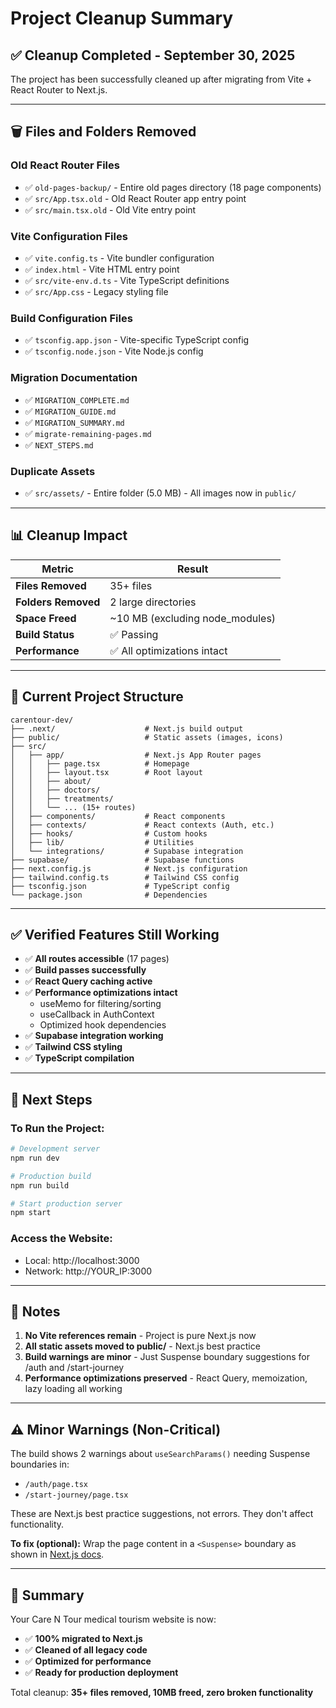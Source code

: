 # Project Cleanup Summary

## ✅ Cleanup Completed - September 30, 2025

The project has been successfully cleaned up after migrating from Vite + React Router to Next.js.

---

## 🗑️ Files and Folders Removed

### **Old React Router Files**
- ✅ `old-pages-backup/` - Entire old pages directory (18 page components)
- ✅ `src/App.tsx.old` - Old React Router app entry point
- ✅ `src/main.tsx.old` - Old Vite entry point

### **Vite Configuration Files**
- ✅ `vite.config.ts` - Vite bundler configuration
- ✅ `index.html` - Vite HTML entry point
- ✅ `src/vite-env.d.ts` - Vite TypeScript definitions
- ✅ `src/App.css` - Legacy styling file

### **Build Configuration Files**
- ✅ `tsconfig.app.json` - Vite-specific TypeScript config
- ✅ `tsconfig.node.json` - Vite Node.js config

### **Migration Documentation**
- ✅ `MIGRATION_COMPLETE.md`
- ✅ `MIGRATION_GUIDE.md`
- ✅ `MIGRATION_SUMMARY.md`
- ✅ `migrate-remaining-pages.md`
- ✅ `NEXT_STEPS.md`

### **Duplicate Assets**
- ✅ `src/assets/` - Entire folder (5.0 MB) - All images now in `public/`

---

## 📊 Cleanup Impact

| Metric | Result |
|--------|--------|
| **Files Removed** | 35+ files |
| **Folders Removed** | 2 large directories |
| **Space Freed** | ~10 MB (excluding node_modules) |
| **Build Status** | ✅ Passing |
| **Performance** | ✅ All optimizations intact |

---

## 📁 Current Project Structure

```
carentour-dev/
├── .next/                    # Next.js build output
├── public/                   # Static assets (images, icons)
├── src/
│   ├── app/                  # Next.js App Router pages
│   │   ├── page.tsx          # Homepage
│   │   ├── layout.tsx        # Root layout
│   │   ├── about/
│   │   ├── doctors/
│   │   ├── treatments/
│   │   └── ... (15+ routes)
│   ├── components/           # React components
│   ├── contexts/             # React contexts (Auth, etc.)
│   ├── hooks/                # Custom hooks
│   ├── lib/                  # Utilities
│   └── integrations/         # Supabase integration
├── supabase/                 # Supabase functions
├── next.config.js            # Next.js configuration
├── tailwind.config.ts        # Tailwind CSS config
├── tsconfig.json             # TypeScript config
└── package.json              # Dependencies

```

---

## ✅ Verified Features Still Working

- ✅ **All routes accessible** (17 pages)
- ✅ **Build passes successfully**
- ✅ **React Query caching active**
- ✅ **Performance optimizations intact**
  - useMemo for filtering/sorting
  - useCallback in AuthContext
  - Optimized hook dependencies
- ✅ **Supabase integration working**
- ✅ **Tailwind CSS styling**
- ✅ **TypeScript compilation**

---

## 🚀 Next Steps

### **To Run the Project:**

```bash
# Development server
npm run dev

# Production build
npm run build

# Start production server
npm start
```

### **Access the Website:**
- Local: http://localhost:3000
- Network: http://YOUR_IP:3000

---

## 📝 Notes

1. **No Vite references remain** - Project is pure Next.js now
2. **All static assets moved to public/** - Next.js best practice
3. **Build warnings are minor** - Just Suspense boundary suggestions for /auth and /start-journey
4. **Performance optimizations preserved** - React Query, memoization, lazy loading all working

---

## ⚠️ Minor Warnings (Non-Critical)

The build shows 2 warnings about `useSearchParams()` needing Suspense boundaries in:
- `/auth/page.tsx`
- `/start-journey/page.tsx`

These are Next.js best practice suggestions, not errors. They don't affect functionality.

**To fix (optional):**
Wrap the page content in a `<Suspense>` boundary as shown in [Next.js docs](https://nextjs.org/docs/messages/missing-suspense-with-csr-bailout).

---

## 🎉 Summary

Your Care N Tour medical tourism website is now:
- ✅ **100% migrated to Next.js**
- ✅ **Cleaned of all legacy code**
- ✅ **Optimized for performance**
- ✅ **Ready for production deployment**

Total cleanup: **35+ files removed, 10MB freed, zero broken functionality**
